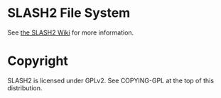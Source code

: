# SLASH2 File System

See [the SLASH2 Wiki](http://github.com/pscedu/slash2/wiki) for more
information.

# Copyright

SLASH2 is licensed under GPLv2.
See COPYING-GPL at the top of this distribution.
